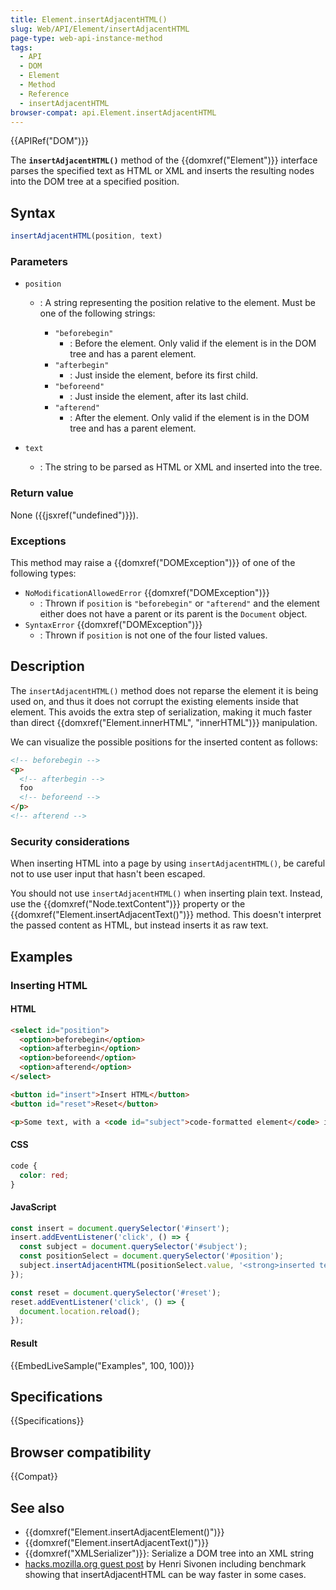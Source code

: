 ```yaml
---
title: Element.insertAdjacentHTML()
slug: Web/API/Element/insertAdjacentHTML
page-type: web-api-instance-method
tags:
  - API
  - DOM
  - Element
  - Method
  - Reference
  - insertAdjacentHTML
browser-compat: api.Element.insertAdjacentHTML
---
```

{{APIRef("DOM")}}

The **`insertAdjacentHTML()`** method of the
{{domxref("Element")}} interface parses the specified text as HTML or XML and inserts
the resulting nodes into the DOM tree at a specified position.

## Syntax

```js
insertAdjacentHTML(position, text)
```

### Parameters

- `position`

  - : A string representing the position relative to the element. Must be one of the following strings:

    - `"beforebegin"`
      - : Before the element. Only valid if the element is in the DOM tree and has a parent element.
    - `"afterbegin"`
      - : Just inside the element, before its first child.
    - `"beforeend"`
      - : Just inside the element, after its last child.
    - `"afterend"`
      - : After the element. Only valid if the element is in the DOM tree and has a parent element.

- `text`
  - : The string to be parsed as HTML or XML and inserted into the tree.

### Return value

None ({{jsxref("undefined")}}).

### Exceptions

This method may raise a {{domxref("DOMException")}} of one of the following types:

- `NoModificationAllowedError` {{domxref("DOMException")}}
  - : Thrown if `position` is `"beforebegin"` or `"afterend"` and the element either does not have a parent or its parent is the `Document` object.
- `SyntaxError` {{domxref("DOMException")}}
  - : Thrown if `position` is not one of the four listed values.

## Description

The `insertAdjacentHTML()` method does not reparse the element it is being used on, and thus it does not corrupt the existing elements inside that element. This avoids the extra step of serialization, making it much faster than direct {{domxref("Element.innerHTML", "innerHTML")}} manipulation.

We can visualize the possible positions for the inserted content as follows:

```html
<!-- beforebegin -->
<p>
  <!-- afterbegin -->
  foo
  <!-- beforeend -->
</p>
<!-- afterend -->
```

### Security considerations

When inserting HTML into a page by using `insertAdjacentHTML()`, be careful
not to use user input that hasn't been escaped.

You should not use `insertAdjacentHTML()` when inserting plain
text. Instead, use the {{domxref("Node.textContent")}} property or the
{{domxref("Element.insertAdjacentText()")}} method. This doesn't interpret the passed
content as HTML, but instead inserts it as raw text.

## Examples

### Inserting HTML

#### HTML

```html
<select id="position">
  <option>beforebegin</option>
  <option>afterbegin</option>
  <option>beforeend</option>
  <option>afterend</option>
</select>

<button id="insert">Insert HTML</button>
<button id="reset">Reset</button>

<p>Some text, with a <code id="subject">code-formatted element</code> inside it.</p>

```

#### CSS

```css
code {
  color: red;
}
```

#### JavaScript

```js
const insert = document.querySelector('#insert');
insert.addEventListener('click', () => {
  const subject = document.querySelector('#subject');
  const positionSelect = document.querySelector('#position');
  subject.insertAdjacentHTML(positionSelect.value, '<strong>inserted text</strong>');
});

const reset = document.querySelector('#reset');
reset.addEventListener('click', () => {
  document.location.reload();
});
```

#### Result

{{EmbedLiveSample("Examples", 100, 100)}}

## Specifications

{{Specifications}}

## Browser compatibility

{{Compat}}

## See also

- {{domxref("Element.insertAdjacentElement()")}}
- {{domxref("Element.insertAdjacentText()")}}
- {{domxref("XMLSerializer")}}: Serialize a DOM tree into an XML string
- [hacks.mozilla.org guest post](https://hacks.mozilla.org/2011/11/insertadjacenthtml-enables-faster-html-snippet-injection/) by Henri Sivonen including benchmark showing
  that insertAdjacentHTML can be way faster in some cases.
